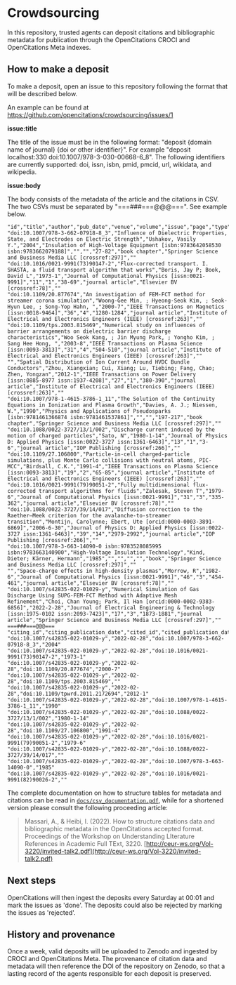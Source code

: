 # Crowdsourcing

In this repository, trusted agents can deposit citations and bibliographic metadata for publication through the OpenCitations CROCI and OpenCitations Meta indexes.

## How to make a deposit

To make a deposit, open an issue to this repository following the format that will be described below.

An example can be found at https://github.com/opencitations/crowdsourcing/issues/1

**issue:title**

The title of the issue must be in the following format: "deposit {domain name of journal} {doi or other identifier}". For example "deposit localhost:330 doi:10.1007/978-3-030-00668-6_8". The following identifiers are currently supported: doi, issn, isbn, pmid, pmcid, url, wikidata, and wikipedia.

**issue:body**

The body consists of the metadata of the article and the citations in CSV. The two CSVs must be separated by "===###===@@@===". See example below.

```
"id","title","author","pub_date","venue","volume","issue","page","type","publisher","editor"
"doi:10.1007/978-3-662-07918-8_3","Influence of Dielectric Properties, State, and Electrodes on Electric Strength","Ushakov, Vasily Y.","2004","Insulation of High-Voltage Equipment [isbn:9783642058530 isbn:9783662079188]","","","27-82","book chapter","Springer Science and Business Media LLC [crossref:297]",""
"doi:10.1016/0021-9991(73)90147-2","Flux-corrected transport. I. SHASTA, a fluid transport algorithm that works","Boris, Jay P; Book, David L","1973-1","Journal of Computational Physics [issn:0021-9991]","11","1","38-69","journal article","Elsevier BV [crossref:78]",""
"doi:10.1109/20.877674","An investigation of FEM-FCT method for streamer corona simulation","Woong-Gee Min, ; Hyeong-Seok Kim, ; Seok-Hyun Lee, ; Song-Yop Hahn, ","2000-7","IEEE Transactions on Magnetics [issn:0018-9464]","36","4","1280-1284","journal article","Institute of Electrical and Electronics Engineers (IEEE) [crossref:263]",""
"doi:10.1109/tps.2003.815469","Numerical study on influences of barrier arrangements on dielectric barrier discharge characteristics","Woo Seok Kang, ; Jin Myung Park, ; Yongho Kim, ; Sang Hee Hong, ","2003-8","IEEE Transactions on Plasma Science [issn:0093-3813]","31","4","504-510","journal article","Institute of Electrical and Electronics Engineers (IEEE) [crossref:263]",""
"","Spatial Distribution of Ion Current Around HVDC Bundle Conductors","Zhou, Xiangxian; Cui, Xiang; Lu, Tiebing; Fang, Chao; Zhen, Yongzan","2012-1","IEEE Transactions on Power Delivery [issn:0885-8977 issn:1937-4208]","27","1","380-390","journal article","Institute of Electrical and Electronics Engineers (IEEE) [crossref:263]",""
"doi:10.1007/978-1-4615-3786-1_11","The Solution of the Continuity Equations in Ionization and Plasma Growth","Davies, A. J.; Niessen, W.","1990","Physics and Applications of Pseudosparks [isbn:9781461366874 isbn:9781461537861]","","","197-217","book chapter","Springer Science and Business Media LLC [crossref:297]",""
"doi:10.1088/0022-3727/13/1/002","Discharge current induced by the motion of charged particles","Sato, N","1980-1-14","Journal of Physics D: Applied Physics [issn:0022-3727 issn:1361-6463]","13","1","3-6","journal article","IOP Publishing [crossref:266]",""
"doi:10.1109/27.106800","Particle-in-cell charged-particle simulations, plus Monte Carlo collisions with neutral atoms, PIC-MCC","Birdsall, C.K.","1991-4","IEEE Transactions on Plasma Science [issn:0093-3813]","19","2","65-85","journal article","Institute of Electrical and Electronics Engineers (IEEE) [crossref:263]",""
"doi:10.1016/0021-9991(79)90051-2","Fully multidimensional flux-corrected transport algorithms for fluids","Zalesak, Steven T","1979-6","Journal of Computational Physics [issn:0021-9991]","31","3","335-362","journal article","Elsevier BV [crossref:78]",""
"doi:10.1088/0022-3727/39/14/017","Diffusion correction to the Raether–Meek criterion for the avalanche-to-streamer transition","Montijn, Carolynne; Ebert, Ute [orcid:0000-0003-3891-6869]","2006-6-30","Journal of Physics D: Applied Physics [issn:0022-3727 issn:1361-6463]","39","14","2979-2992","journal article","IOP Publishing [crossref:266]",""
"doi:10.1007/978-3-663-14090-0 isbn:9783528085995 isbn:9783663140900","High-Voltage Insulation Technology","Kind, Dieter; Kärner, Hermann","1985","","","","","book","Springer Science and Business Media LLC [crossref:297]",""
"","Space-charge effects in high-density plasmas","Morrow, R","1982-6","Journal of Computational Physics [issn:0021-9991]","46","3","454-461","journal article","Elsevier BV [crossref:78]",""
"doi:10.1007/s42835-022-01029-y","Numerical Simulation of Gas Discharge Using SUPG-FEM-FCT Method with Adaptive Mesh Refinement","Choi, Chan Young; Park, Il Han [orcid:0000-0002-9383-6856]","2022-2-28","Journal of Electrical Engineering & Technology [issn:1975-0102 issn:2093-7423]","17","3","1873-1881","journal article","Springer Science and Business Media LLC [crossref:297]",""
===###===@@@===
"citing_id","citing_publication_date","cited_id","cited_publication_date"
"doi:10.1007/s42835-022-01029-y","2022-02-28","doi:10.1007/978-3-662-07918-8_3","2004"
"doi:10.1007/s42835-022-01029-y","2022-02-28","doi:10.1016/0021-9991(73)90147-2","1973-1"
"doi:10.1007/s42835-022-01029-y","2022-02-28","doi:10.1109/20.877674","2000-7"
"doi:10.1007/s42835-022-01029-y","2022-02-28","doi:10.1109/tps.2003.815469",""
"doi:10.1007/s42835-022-01029-y","2022-02-28","doi:10.1109/tpwrd.2011.2172694","2012-1"
"doi:10.1007/s42835-022-01029-y","2022-02-28","doi:10.1007/978-1-4615-3786-1_11","1990"
"doi:10.1007/s42835-022-01029-y","2022-02-28","doi:10.1088/0022-3727/13/1/002","1980-1-14"
"doi:10.1007/s42835-022-01029-y","2022-02-28","doi:10.1109/27.106800","1991-4"
"doi:10.1007/s42835-022-01029-y","2022-02-28","doi:10.1016/0021-9991(79)90051-2","1979-6"
"doi:10.1007/s42835-022-01029-y","2022-02-28","doi:10.1088/0022-3727/39/14/017",""
"doi:10.1007/s42835-022-01029-y","2022-02-28","doi:10.1007/978-3-663-14090-0","1985"
"doi:10.1007/s42835-022-01029-y","2022-02-28","doi:10.1016/0021-9991(82)90026-2",""
```

The complete documentation on how to structure tables for metadata and citations can be read in [`docs/csv_documentation.pdf`](https://github.com/opencitations/crowdsourcing/blob/main/docs/csv_documentation.pdf), while for a shortened version please consult the following proceeding article:

> Massari, A., & Heibi, I. (2022). How to structure citations data and bibliographic metadata in the OpenCitations accepted format. Proceedings of the Workshop on Understanding LIterature References in Academic Full TExt, 3220. [http://ceur-ws.org/Vol-3220/invited-talk2.pdf](http://ceur-ws.org/Vol-3220/invited-talk2.pdf)

## Next steps

OpenCitations will then ingest the deposits every Saturday at 00:01 and mark the issues as 'done'. The deposits could also be rejected by marking the issues as 'rejected'.

## History and provenance

Once a week, valid deposits will be uploaded to Zenodo and ingested by CROCI and OpenCitations Meta. The provenance of citation data and metadata will then reference the DOI of the repository on Zenodo, so that a lasting record of the agents responsible for each deposit is preserved.
